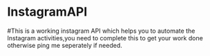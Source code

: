 # InstagramAPI

#This is a working instagram API which helps you to automate the Instagram activities,you need to complete this to get your work done otherwise ping me seperately if needed.
